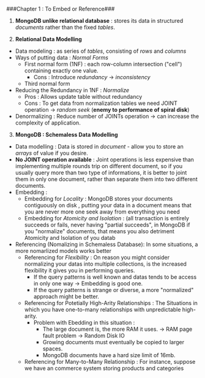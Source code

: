 ###Chapter 1 : To Embed or Reference###

1. <strong>MongoDB unlike relational database</strong> : stores its data in structured <em>documents</em> rather than the 
 fixed <em>tables</em>.

2. <strong>Relational Data Modelling</strong>
 * Data modeling : as series of <em>tables</em>, consisting of <em>rows</em> and <em>columns</em>
 * Ways of putting data : <em>Normal Forms</em>
   * First normal form (1NF) : each row-column intersection ("cell") containing exactly one value.
     * Cons : Introduce <em>redundancy</em> -> <em>inconsistency</em>
    * Third normal form 
 * Reducing the Redundancy in 1NF : <em>Normalize</em>
   * Pros : Allows update table without redundancy
    * Cons : To get data from normalization tables we need JOINT operation -> <em>random seek</em> (__enemy to performance of spiral disk__)
 * Denormalizing : Reduce number of JOINTs operation -> can increase the complexity of application.

3. <strong>MongoDB : Schemaless Data Modelling</strong>
 * Data modelling : Data is stored in <em>document</em> - allow you to store an <em>arrays</em> of value if you desire.
 * **No JOINT operation available** : Joint operations is less expensive than implementing multiple rounds trip on different
 document, so if you usually query more than two type of informations, it is better to joint them in only one document, rather
 than separate them into two different documents.
 * Embedding :
    * Embedding for _Locality_ : MongoDB stores your documents contiguously on disk , putting your data in a document means
    that you are never more one seek away from everything you need
     * Embedding for _Atomicity and Isolation_ : (all transaction is entirely succeeds or fails, never having "partial succeeds",
      in MongoDB if you "normalize" documents, that means you also detriment Atomicity and Isolation of you datab
 * Referencing (Nomalizing in Schemaless Database): In some situations, a more  nomarlized models works better
    * Referencing for _Flexibility_ : On reason you might consider normalizing your datas into multiple collections, is the increased flexibility it gives you in performing queries. 
      * If the query patterns is well known and datas tends to be access in only one way -> Embedding is good one.
      * If the query patterns is strange or diverse, a more "normalized" approach might be better. 
     * Referencing for Potetially High-Arity Relationships : The Situations in which you have one-to-many relationships with 
     unpredictable high-arity.
       * Problem with Ebedding in this situation : 
          * The large document is, the more RAM it uses. -> RAM page fault problem -> Random Disk IO
          * Growing documents must eventually be copied to larger spaces.
          * MongoDB documents have a hard size limit of 16mb.
      * Referencing for Many-to-Many Relationship : For instance, suppose we have an commerce system storing products and 
      categories 
        



